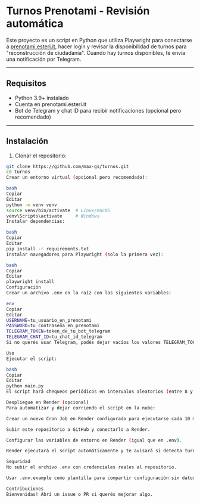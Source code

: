 # Turnos Prenotami - Revisión automática

Este proyecto es un script en Python que utiliza Playwright para conectarse a [prenotami.esteri.it](https://prenotami.esteri.it/), hacer login y revisar la disponibilidad de turnos para "reconstrucción de ciudadanía". Cuando hay turnos disponibles, te envía una notificación por Telegram.

---

## Requisitos

- Python 3.9+ instalado
- Cuenta en prenotami.esteri.it
- Bot de Telegram y chat ID para recibir notificaciones (opcional pero recomendado)

---

## Instalación

1. Clonar el repositorio:

```bash
git clone https://github.com/max-gs/turnos.git
cd turnos
Crear un entorno virtual (opcional pero recomendado):

bash
Copiar
Editar
python -m venv venv
source venv/bin/activate  # Linux/macOS
venv\Scripts\activate     # Windows
Instalar dependencias:

bash
Copiar
Editar
pip install -r requirements.txt
Instalar navegadores para Playwright (solo la primera vez):

bash
Copiar
Editar
playwright install
Configuración
Crear un archivo .env en la raíz con las siguientes variables:

env
Copiar
Editar
USERNAME=tu_usuario_en_prenotami
PASSWORD=tu_contraseña_en_prenotami
TELEGRAM_TOKEN=token_de_tu_bot_telegram
TELEGRAM_CHAT_ID=tu_chat_id_telegram
Si no querés usar Telegram, podés dejar vacíos los valores TELEGRAM_TOKEN y TELEGRAM_CHAT_ID y el script solo imprimirá mensajes en consola.

Uso
Ejecutar el script:

bash
Copiar
Editar
python main.py
El script hará chequeos periódicos en intervalos aleatorios (entre 8 y 20 minutos) para no parecer un bot y notificará cuando haya disponibilidad de turnos.

Despliegue en Render (opcional)
Para automatizar y dejar corriendo el script en la nube:

Crear un nuevo Cron Job en Render configurado para ejecutarse cada 10 minutos (o el intervalo que prefieras).

Subir este repositorio a GitHub y conectarlo a Render.

Configurar las variables de entorno en Render (igual que en .env).

Render ejecutará el script automáticamente y te avisará si detecta turnos disponibles.

Seguridad
No subir el archivo .env con credenciales reales al repositorio.

Usar .env.example como plantilla para compartir configuración sin datos sensibles.

Contribuciones
Bienvenidas! Abrí un issue o PR si querés mejorar algo.
